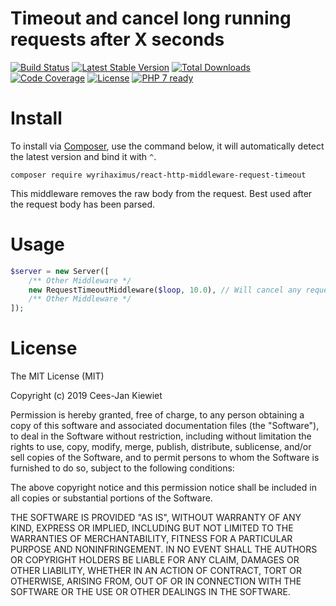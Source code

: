 # Timeout and cancel long running requests after X seconds

[![Build Status](https://travis-ci.org/WyriHaximus/reactphp-http-middleware-request-timeout.svg?branch=master)](https://travis-ci.org/WyriHaximus/reactphp-http-middleware-request-timeout)
[![Latest Stable Version](https://poser.pugx.org/WyriHaximus/react-http-middleware-request-timeout/v/stable.png)](https://packagist.org/packages/WyriHaximus/react-http-middleware-request-timeout)
[![Total Downloads](https://poser.pugx.org/WyriHaximus/react-http-middleware-request-timeout/downloads.png)](https://packagist.org/packages/WyriHaximus/react-http-middleware-request-timeout)
[![Code Coverage](https://scrutinizer-ci.com/g/WyriHaximus/reactphp-http-middleware-request-timeout/badges/coverage.png?b=master)](https://scrutinizer-ci.com/g/WyriHaximus/reactphp-http-middleware-request-timeout/?branch=master)
[![License](https://poser.pugx.org/WyriHaximus/react-http-middleware-request-timeout/license.png)](https://packagist.org/packages/WyriHaximus/react-http-middleware-request-timeout)
[![PHP 7 ready](http://php7ready.timesplinter.ch/WyriHaximus/reactphp-http-middleware-clear-body/badge.svg)](https://travis-ci.org/WyriHaximus/reactphp-http-middleware-clear-body)

# Install

To install via [Composer](http://getcomposer.org/), use the command below, it will automatically detect the latest version and bind it with `^`.

```
composer require wyrihaximus/react-http-middleware-request-timeout
```

This middleware removes the raw body from the request. Best used after the request body has been parsed.

# Usage

```php
$server = new Server([
    /** Other Middleware */
    new RequestTimeoutMiddleware($loop, 10.0), // Will cancel any request taking longer then 10 seconds
    /** Other Middleware */
]);
```

# License

The MIT License (MIT)

Copyright (c) 2019 Cees-Jan Kiewiet

Permission is hereby granted, free of charge, to any person obtaining a copy
of this software and associated documentation files (the "Software"), to deal
in the Software without restriction, including without limitation the rights
to use, copy, modify, merge, publish, distribute, sublicense, and/or sell
copies of the Software, and to permit persons to whom the Software is
furnished to do so, subject to the following conditions:

The above copyright notice and this permission notice shall be included in all
copies or substantial portions of the Software.

THE SOFTWARE IS PROVIDED "AS IS", WITHOUT WARRANTY OF ANY KIND, EXPRESS OR
IMPLIED, INCLUDING BUT NOT LIMITED TO THE WARRANTIES OF MERCHANTABILITY,
FITNESS FOR A PARTICULAR PURPOSE AND NONINFRINGEMENT. IN NO EVENT SHALL THE
AUTHORS OR COPYRIGHT HOLDERS BE LIABLE FOR ANY CLAIM, DAMAGES OR OTHER
LIABILITY, WHETHER IN AN ACTION OF CONTRACT, TORT OR OTHERWISE, ARISING FROM,
OUT OF OR IN CONNECTION WITH THE SOFTWARE OR THE USE OR OTHER DEALINGS IN THE
SOFTWARE.
